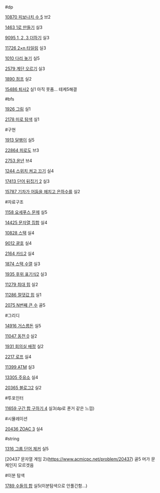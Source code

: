 #dp

[10870 피보나치 수 5](https://www.acmicpc.net/problem/10870)  브2

[1463 1로 만들기](https://www.acmicpc.net/problem/1463) 실3

[9095 1, 2, 3 더하기](https://www.acmicpc.net/problem/9095) 실3

[11726 2×n 타일링](https://www.acmicpc.net/problem/11726) 실3

[1010 다리 놓기](https://www.acmicpc.net/problem/1010) 실5

[2579 계단 오르기](https://www.acmicpc.net/problem/2579) 실3

[1890 점프](https://www.acmicpc.net/problem/1890) 실2

[15486 퇴사2](https://www.acmicpc.net/problem/15486) 실1 아직 못품... 테케5해결
 
#bfs

[1926 그림](https://www.acmicpc.net/problem/1926) 실1

[2178 미로 탐색](https://www.acmicpc.net/problem/2178) 실1

#구현

[1913 달팽이](https://www.acmicpc.net/problem/1913) 실5

[22864 피로도](https://www.acmicpc.net/problem/22864) 브3

[2753 윤년](https://www.acmicpc.net/problem/2753) 브4

[1244 스위치 켜고 끄기](https://www.acmicpc.net/problem/1244) 실4

[17413 단어 뒤집기 2](https://www.acmicpc.net/problem/17413) 실3

[15787 기차가 어둠을 헤치고 은하수를](https://www.acmicpc.net/problem/15787) 실2

#자료구조

[1158 요세푸스 문제](https://www.acmicpc.net/problem/1158) 실5

[14425 문자열 집합](https://www.acmicpc.net/problem/14425) 실4

[10828 스택](https://www.acmicpc.net/problem/10828) 실4

[9012 괄호](https://www.acmicpc.net/problem/9012) 실4

[2164 카드2](https://www.acmicpc.net/problem/2164) 실4

[1874 스택 수열](https://www.acmicpc.net/problem/1874) 실3

[1935 후위 표기식2](https://www.acmicpc.net/problem/1935) 실3

[11279 최대 힙](https://www.acmicpc.net/problem/11279) 실2

[11286 절댓값 힙](https://www.acmicpc.net/problem/11286) 실1

[2075 N번째 큰 수](https://www.acmicpc.net/problem/2075) 골5

#그리디

[14916 거스름돈](https://www.acmicpc.net/submit/14916/35024217) 실5

[11047 동전 0](https://www.acmicpc.net/problem/11047) 실2

[1931 회의실 배정](https://www.acmicpc.net/problem/1931) 실2

[2217 로프](https://www.acmicpc.net/problem/2217) 실4

[11399 ATM](https://www.acmicpc.net/problem/11399) 실3

[13305 주유소](https://www.acmicpc.net/problem/13305) 실4

[20365 블로그2](https://www.acmicpc.net/problem/20365) 실2

#투포인터

[11659 구간 합 구하기 4](https://www.acmicpc.net/problem/11659) 실3(dp로 푼거 같은 느낌)

#시뮬레이션

[20436 ZOAC 3](https://www.acmicpc.net/problem/20436) 실4

#string

[1316 그룹 단어 체커](https://www.acmicpc.net/problem/1316) 실5

[20437 문자열 게임 2)(https://www.acmicpc.net/problem/20437) 골5 머가 문제인지 모르겟음

#이분 탐색

[1789 수들의 합](https://www.acmicpc.net/problem/1789) 실5(이분탐색으로 안풀긴함...)




